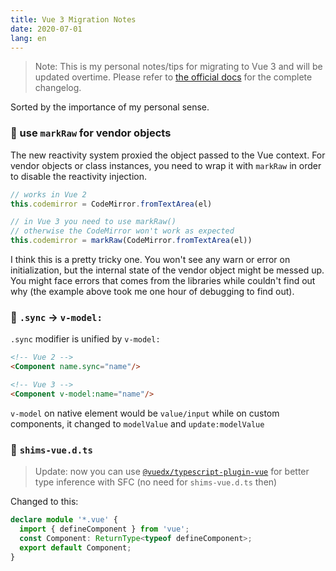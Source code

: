 ```yaml
---
title: Vue 3 Migration Notes
date: 2020-07-01
lang: en
---
```


> Note: This is my personal notes/tips for migrating to Vue 3 and will be updated overtime. Please refer to [the official docs](https://v3.vuejs.org) for the complete changelog.

Sorted by the importance of my personal sense.

### 💫 use `markRaw` for vendor objects

The new reactivity system proxied the object passed to the Vue context. For vendor objects or class instances, you need to wrap it with `markRaw` in order to disable the reactivity injection.

```ts
// works in Vue 2
this.codemirror = CodeMirror.fromTextArea(el)

// in Vue 3 you need to use markRaw()
// otherwise the CodeMirror won't work as expected
this.codemirror = markRaw(CodeMirror.fromTextArea(el))
```

I think this is a pretty tricky one. You won't see any warn or error on initialization, but the internal state of the vendor object might be messed up. You might face errors that comes from the libraries while couldn't find out why (the example above took me one hour of debugging to find out).


### 💫 `.sync` → `v-model:`

`.sync` modifier is unified by `v-model:`

```html
<!-- Vue 2 -->
<Component name.sync="name"/>

<!-- Vue 3 -->
<Component v-model:name="name"/>
```

`v-model` on native element would be `value/input` while on custom components, it changed to `modelValue` and `update:modelValue`


### 💫 `shims-vue.d.ts`

> Update: now you can use [`@vuedx/typescript-plugin-vue`](https://github.com/znck/vue-developer-experience/tree/master/packages/typescript-plugin-vue) for better type inference with SFC (no need for `shims-vue.d.ts` then) 

Changed to this:

```ts
declare module '*.vue' {
  import { defineComponent } from 'vue';
  const Component: ReturnType<typeof defineComponent>;
  export default Component;
}
```
